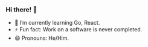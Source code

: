 ### Hi there! 👋

- 🌱 I’m currently learning Go, React.
- ⚡ Fun fact: Work on a software is never completed.
- 😄 Pronouns: He/Him.


<!--
**Kireeti-28/Kireeti-28** is a ✨ _special_ ✨ repository because its `README.md` (this file) appears on your GitHub profile.

Here are some ideas to get you started:

- 🔭 I’m currently working on ...
- 🌱 I’m currently learning ...
- 👯 I’m looking to collaborate on ...
- 🤔 I’m looking for help with ...
- 💬 Ask me about ...
- 📫 How to reach me: ...
- 😄 Pronouns: ...
- ⚡ Fun fact: ...
-->
